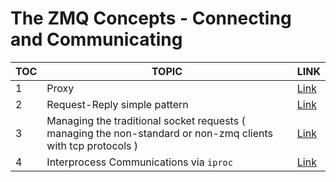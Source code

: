 # The ZMQ Concepts - Connecting and Communicating

| TOC  | TOPIC  | LINK  |
|---|---|---|
| 1  | Proxy  |  [Link](./proxy/proxy.md) |
| 2  | Request-Reply simple pattern  |  [Link](./basicRequestReply/requestReply.md) |
| 3  | Managing the traditional socket requests ( managing the non-standard or non-zmq clients with tcp protocols )  |  [Link](./traditionalSocket/rawSocket.md) |
| 4  | Interprocess Communications via `iproc`  |  [Link](./traditionalSocket/rawSocket.md) |